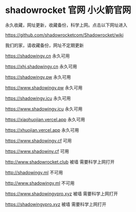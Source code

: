 # shadowrocket 官网    小火箭官网

永久收藏，网址更新，收藏备份，科学上网。点击以下网址进入

https://github.com/shadowrocketcom/Shadowrocket/wiki

我们的家，请收藏备份，网址不定期更新

https://shadowingy.cn   永久可用

https://xhj.shadowingy.cn   永久可用

https://shadowingy.pw   永久可用

https://www.shadowingy.pw  永久可用

https://shadowingy.icu    永久可用

https://www.shadowingy.icu  永久可用

https://xiaohuojian.vercel.app  永久可用

https://xhuojian.vercel.app    永久可用

https://www.shadowingy.cf     可用

https://www.shadowiny.cf    可用

http://www.shadowrocket.club 被墙 需要科学上网打开

http://shadowingy.ml 不可用

http://www.shadowingy.ml 不可用

https://www.shadowingypro.xyz 被墙 需要科学上网打开

https://shadowingypro.xyz 被墙 需要科学上网打开
